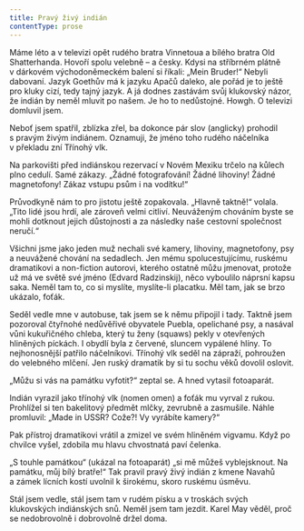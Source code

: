 ```yaml
---
title: Pravý živý indián
contentType: prose
---
```


  

Máme léto a v televizi opět rudého bratra Vinnetoua a bílého bratra Old Shatterhanda. Hovoří spolu velebně – a česky. Kdysi na stříbrném plátně v dárkovém východoněmeckém balení si říkali: „Mein Bruder!“ Nebyli dabovaní. Jazyk Goethův má k jazyku Apačů daleko, ale pořád je to ještě pro kluky cizí, tedy tajný jazyk. A já dodnes zastávám svůj klukovský názor, že indián by neměl mluvit po našem. Je ho to nedůstojné. Howgh. O televizi domluvil jsem.

Neboť jsem spatřil, zblízka zřel, ba dokonce pár slov (anglicky) prohodil s pravým živým indiánem. Oznamuji, že jméno toho rudého náčelníka v překladu zní Třínohý vlk.

Na parkovišti před indiánskou rezervací v Novém Mexiku trčelo na kůlech plno cedulí. Samé zákazy. „Žádné fotografování! Žádné lihoviny! Žádné magnetofony! Zákaz vstupu psům i na vodítku!“

Průvodkyně nám to pro jistotu ještě zopakovala. „Hlavně taktně!“ volala. „Tito lidé jsou hrdí, ale zároveň velmi citliví. Neuváženým chováním byste se mohli dotknout jejich důstojnosti a za následky naše cestovní společnost neručí.“

Všichni jsme jako jeden muž nechali své kamery, lihoviny, magnetofony, psy a neuvážené chování na sedadlech. Jen mému spolucestujícímu, ruskému dramatikovi a non-fiction autorovi, kterého ostatně můžu jmenovat, protože už má ve světě své jméno (Edvard Radzinskij), něco vyboulilo náprsní kapsu saka. Neměl tam to, co si myslíte, myslíte-li placatku. Měl tam, jak se brzo ukázalo, foťák.

Seděl vedle mne v autobuse, tak jsem se k němu připojil i tady. Taktně jsem pozoroval čtyřnohé nedůvěřivé obyvatele Puebla, opelichané psy, a nasával vůni kukuřičného chleba, který tu ženy (squaws) pekly v otevřených hliněných píckách. I obydlí byla z červené, sluncem vypálené hlíny. To nejhonosnější patřilo náčelníkovi. Třínohý vlk seděl na zápraží, pohroužen do velebného mlčení. Jen ruský dramatik by si tu sochu věků dovolil oslovit.

„Můžu si vás na památku vyfotit?“ zeptal se. A hned vytasil fotoaparát.

Indián vyrazil jako třínohý vlk (nomen omen) a foťák mu vyrval z rukou. Prohlížel si ten bakelitový předmět mlčky, zevrubně a zasmušile. Náhle promluvil: „Made in USSR? Cože?! Vy vyrábíte kamery?“

Pak přístroj dramatikovi vrátil a zmizel ve svém hliněném vig­vamu. Když po chvilce vyšel, zdobila mu hlavu chvostnatá paví čelenka.

„S touhle památkou“ (ukázal na fotoaparát) „si mě můžeš vy­blejsknout. Na památku, můj bílý bratře!“ Tak pravil pravý živý indián z kmene Navahů a zámek lícních kostí uvolnil k širokému, skoro ruskému úsměvu.

Stál jsem vedle, stál jsem tam v rudém písku a v troskách svých klukovských indiánských snů. Neměl jsem tam jezdit. Karel May věděl, proč se nedobrovolně i dobrovolně držel doma.
